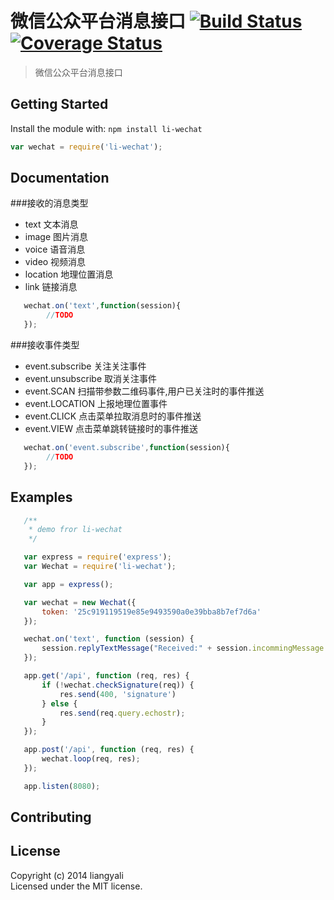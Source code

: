 # 微信公众平台消息接口 [![Build Status](https://travis-ci.org/liangyali/li-wechat.svg?branch=master)](https://travis-ci.org/liangyali/li-wechat) [![Coverage Status](https://img.shields.io/coveralls/liangyali/li-wechat.svg)](https://coveralls.io/r/liangyali/li-wechat)

> 微信公众平台消息接口


## Getting Started

Install the module with: `npm install li-wechat`

```js
var wechat = require('li-wechat');
```

## Documentation

###接收的消息类型
*  text       文本消息
*  image      图片消息
*  voice      语音消息
*  video      视频消息
*  location   地理位置消息
*  link       链接消息

```js
   wechat.on('text',function(session){
        //TODO
   });
```

###接收事件类型
*  event.subscribe        关注关注事件
*  event.unsubscribe      取消关注事件
*  event.SCAN             扫描带参数二维码事件,用户已关注时的事件推送
*  event.LOCATION         上报地理位置事件
*  event.CLICK            点击菜单拉取消息时的事件推送
*  event.VIEW             点击菜单跳转链接时的事件推送

```js
   wechat.on('event.subscribe',function(session){
        //TODO
   });
```


## Examples

```js
   /**
    * demo fror li-wechat
    */

   var express = require('express');
   var Wechat = require('li-wechat');

   var app = express();

   var wechat = new Wechat({
       token: '25c919119519e85e9493590a0e39bba8b7ef7d6a'
   });

   wechat.on('text', function (session) {
       session.replyTextMessage("Received:" + session.incommingMessage.Content);
   });

   app.get('/api', function (req, res) {
       if (!wechat.checkSignature(req)) {
           res.send(400, 'signature')
       } else {
           res.send(req.query.echostr);
       }
   });

   app.post('/api', function (req, res) {
       wechat.loop(req, res);
   });

   app.listen(8080);
```


## Contributing



## License

Copyright (c) 2014 liangyali  
Licensed under the MIT license.
